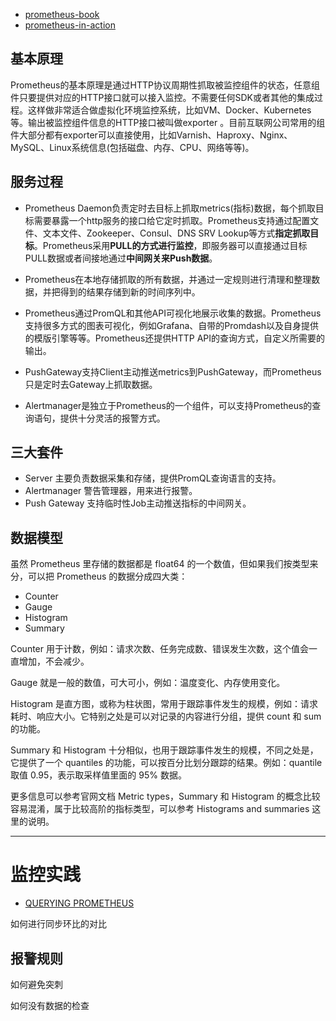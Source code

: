 - [prometheus-book](https://yunlzheng.gitbook.io/prometheus-book/)
- [prometheus-in-action](https://www.aneasystone.com/archives/2018/11/prometheus-in-action.html)

## 基本原理
Prometheus的基本原理是通过HTTP协议周期性抓取被监控组件的状态，任意组件只要提供对应的HTTP接口就可以接入监控。不需要任何SDK或者其他的集成过程。这样做非常适合做虚拟化环境监控系统，比如VM、Docker、Kubernetes等。输出被监控组件信息的HTTP接口被叫做exporter 。目前互联网公司常用的组件大部分都有exporter可以直接使用，比如Varnish、Haproxy、Nginx、MySQL、Linux系统信息(包括磁盘、内存、CPU、网络等等)。

## 服务过程

- Prometheus Daemon负责定时去目标上抓取metrics(指标)数据，每个抓取目标需要暴露一个http服务的接口给它定时抓取。Prometheus支持通过配置文件、文本文件、Zookeeper、Consul、DNS SRV Lookup等方式**指定抓取目标**。Prometheus采用**PULL的方式进行监控**，即服务器可以直接通过目标PULL数据或者间接地通过**中间网关来Push数据**。

- Prometheus在本地存储抓取的所有数据，并通过一定规则进行清理和整理数据，并把得到的结果存储到新的时间序列中。

- Prometheus通过PromQL和其他API可视化地展示收集的数据。Prometheus支持很多方式的图表可视化，例如Grafana、自带的Promdash以及自身提供的模版引擎等等。Prometheus还提供HTTP API的查询方式，自定义所需要的输出。

- PushGateway支持Client主动推送metrics到PushGateway，而Prometheus只是定时去Gateway上抓取数据。

- Alertmanager是独立于Prometheus的一个组件，可以支持Prometheus的查询语句，提供十分灵活的报警方式。


## 三大套件

- Server 主要负责数据采集和存储，提供PromQL查询语言的支持。
- Alertmanager 警告管理器，用来进行报警。
- Push Gateway 支持临时性Job主动推送指标的中间网关。

## 数据模型
虽然 Prometheus 里存储的数据都是 float64 的一个数值，但如果我们按类型来分，可以把 Prometheus 的数据分成四大类：

- Counter
- Gauge
- Histogram
- Summary

Counter 用于计数，例如：请求次数、任务完成数、错误发生次数，这个值会一直增加，不会减少。

Gauge 就是一般的数值，可大可小，例如：温度变化、内存使用变化。

Histogram 是直方图，或称为柱状图，常用于跟踪事件发生的规模，例如：请求耗时、响应大小。它特别之处是可以对记录的内容进行分组，提供 count 和 sum 的功能。

Summary 和 Histogram 十分相似，也用于跟踪事件发生的规模，不同之处是，它提供了一个 quantiles 的功能，可以按百分比划分跟踪的结果。例如：quantile 取值 0.95，表示取采样值里面的 95% 数据。

更多信息可以参考官网文档 Metric types，Summary 和 Histogram 的概念比较容易混淆，属于比较高阶的指标类型，可以参考 Histograms and summaries 这里的说明。


---
# 监控实践

- [QUERYING PROMETHEUS](https://prometheus.io/docs/prometheus/latest/querying/basics/)

如何进行同步环比的对比

## 报警规则

如何避免突刺

如何没有数据的检查
